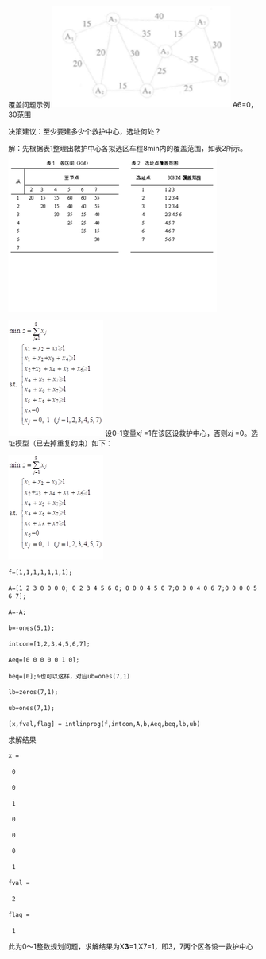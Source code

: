 
覆盖问题示例
![《物流工程第四版》伊俊敏课后例题](_v_images/1552199581_23726.png)
A6=0，30范围

决策建议：至少要建多少个救护中心，选址何处？

解：先根据表1整理出救护中心各拟选区车程8min内的覆盖范围，如表2所示。
![](_v_images/1552199763_12432.png)

![](_v_images/1552199803_25181.png)
设0-1变量*xj* =1在该区设救护中心，否则*xj* =0。选址模型（已去掉重复约束）如下：

![](_v_images/1552199814_19334.png)


```
f=[1,1,1,1,1,1,1];

A=[1 2 3 0 0 0 0; 0 2 3 4 5 6 0; 0 0 0 4 5 0 7;0 0 0 4 0 6 7;0 0 0 0 5 6 7];

A=-A;

b=-ones(5,1);

intcon=[1,2,3,4,5,6,7];

Aeq=[0 0 0 0 0 1 0];

beq=[0];%也可以这样，对应ub=ones(7,1)

lb=zeros(7,1);

ub=ones(7,1);

[x,fval,flag] = intlinprog(f,intcon,A,b,Aeq,beq,lb,ub)
```

求解结果
```
x =

 0

 0

 1

 0

 0

 0

 1

fval =

 2

flag =

 1
```
此为0～1整数规划问题，求解结果为X**3**=1,X7=1，即3，7两个区各设一救护中心